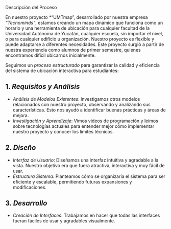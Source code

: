 Descripción del Proceso

En nuestro proyecto *“UMTmap”, desarrollado por nuestra empresa *“Tecnominds”*, estamos creando un mapa dinámico que funciona como un horario y una herramienta de ubicación para cualquier facultad de la Universidad Autónoma de Yucatán, cualquier escuela, sin importar el nivel, o para cualquier edificio u organización. Nuestro proyecto es flexible y puede adaptarse a diferentes necesidades. Este proyecto surgió a partir de nuestra experiencia como alumnos de primer semestre, quienes encontramos difícil ubicarnos inicialmente.

Seguimos un *proceso estructurado* para garantizar la calidad y eficiencia del sistema de ubicación interactiva para estudiantes:

## 1. *Requisitos y Análisis*
   - *Análisis de Modelos Existentes*: Investigamos otros modelos relacionados con nuestro proyecto, observando y analizando sus características. Esto nos ayudó a identificar buenas prácticas y áreas de mejora.
   - *Investigación y Aprendizaje*: Vimos videos de programación y leímos sobre tecnologías actuales para entender mejor cómo implementar nuestro proyecto y conocer los límites técnicos.

## 2. *Diseño*
   - *Interfaz de Usuario*: Diseñamos una interfaz intuitiva y agradable a la vista. Nuestro objetivo era que fuera atractiva, interactiva y muy fácil de usar.
   - *Estructura Sistema*: Planteamos cómo se organizaría el sistema para ser eficiente y escalable, permitiendo futuras expansiones y modificaciones.

## 3. *Desarrollo*
   - *Creación de Interfaces*: Trabajamos en hacer que todas las interfaces fueran fáciles de usar y agradables visualmente.
